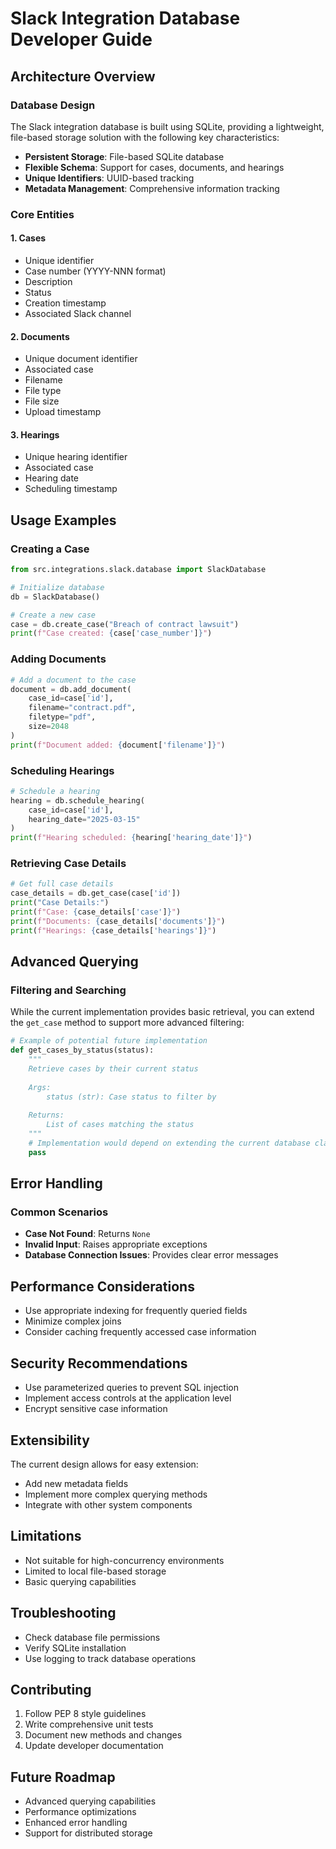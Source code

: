 # Slack Integration Database Developer Guide

## Architecture Overview

### Database Design

The Slack integration database is built using SQLite, providing a lightweight, file-based storage solution with the following key characteristics:

- **Persistent Storage**: File-based SQLite database
- **Flexible Schema**: Support for cases, documents, and hearings
- **Unique Identifiers**: UUID-based tracking
- **Metadata Management**: Comprehensive information tracking

### Core Entities

#### 1. Cases

- Unique identifier
- Case number (YYYY-NNN format)
- Description
- Status
- Creation timestamp
- Associated Slack channel

#### 2. Documents

- Unique document identifier
- Associated case
- Filename
- File type
- File size
- Upload timestamp

#### 3. Hearings

- Unique hearing identifier
- Associated case
- Hearing date
- Scheduling timestamp

## Usage Examples

### Creating a Case

```python
from src.integrations.slack.database import SlackDatabase

# Initialize database
db = SlackDatabase()

# Create a new case
case = db.create_case("Breach of contract lawsuit")
print(f"Case created: {case['case_number']}")
```

### Adding Documents

```python
# Add a document to the case
document = db.add_document(
    case_id=case['id'], 
    filename="contract.pdf", 
    filetype="pdf", 
    size=2048
)
print(f"Document added: {document['filename']}")
```

### Scheduling Hearings

```python
# Schedule a hearing
hearing = db.schedule_hearing(
    case_id=case['id'], 
    hearing_date="2025-03-15"
)
print(f"Hearing scheduled: {hearing['hearing_date']}")
```

### Retrieving Case Details

```python
# Get full case details
case_details = db.get_case(case['id'])
print("Case Details:")
print(f"Case: {case_details['case']}")
print(f"Documents: {case_details['documents']}")
print(f"Hearings: {case_details['hearings']}")
```

## Advanced Querying

### Filtering and Searching

While the current implementation provides basic retrieval, you can extend the `get_case` method to support more advanced filtering:

```python
# Example of potential future implementation
def get_cases_by_status(status):
    """
    Retrieve cases by their current status
    
    Args:
        status (str): Case status to filter by
    
    Returns:
        List of cases matching the status
    """
    # Implementation would depend on extending the current database class
    pass
```

## Error Handling

### Common Scenarios

- **Case Not Found**: Returns `None`
- **Invalid Input**: Raises appropriate exceptions
- **Database Connection Issues**: Provides clear error messages

## Performance Considerations

- Use appropriate indexing for frequently queried fields
- Minimize complex joins
- Consider caching frequently accessed case information

## Security Recommendations

- Use parameterized queries to prevent SQL injection
- Implement access controls at the application level
- Encrypt sensitive case information

## Extensibility

The current design allows for easy extension:

- Add new metadata fields
- Implement more complex querying methods
- Integrate with other system components

## Limitations

- Not suitable for high-concurrency environments
- Limited to local file-based storage
- Basic querying capabilities

## Troubleshooting

- Check database file permissions
- Verify SQLite installation
- Use logging to track database operations

## Contributing

1. Follow PEP 8 style guidelines
2. Write comprehensive unit tests
3. Document new methods and changes
4. Update developer documentation

## Future Roadmap

- Advanced querying capabilities
- Performance optimizations
- Enhanced error handling
- Support for distributed storage
